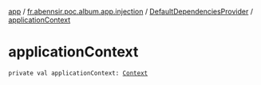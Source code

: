 [app](../../index.md) / [fr.abennsir.poc.album.app.injection](../index.md) / [DefaultDependenciesProvider](index.md) / [applicationContext](./application-context.md)

# applicationContext

`private val applicationContext: `[`Context`](https://developer.android.com/reference/android/content/Context.html)